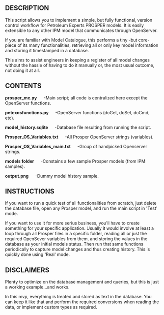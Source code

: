 ## DESCRIPTION
This script allows you to implement a simple, but fully functional, version control workflow for Petroleum Experts PROSPER models. It is easily extensible to any other IPM model that communicates through OpenServer.

If you are familiar with Model Catalogue, this performs a tiny -but core- piece of its many functionalities, retrieving all or only key model information and storing it timestamped in a database.

This aims to assist engineers in keeping a register of all model changes without the hassle of having to do it manually or, the most usual outcome, not doing it at all.

## CONTENTS

**prosper_mc.py**
&emsp; -Main script; all code is centralized here except the OpenServer functions.

**petexosfunctions\.py**
&emsp; -OpenServer functions (doGet, doSet, doCmd, etc).

**model_history.sqlite**
&emsp; -Database file resulting from running the script.

**Prosper_OS_Variables.txt**
&emsp; -All Prosper OpenServer strings (variables).

**Prosper_OS_Variables_main.txt**
&emsp; -Group of handpicked Openserver strings.

**models folder**
&emsp; -Constains a few sample Prosper models (from IPM samples).

**output.png**
&emsp; -Dummy model history sample.

## INSTRUCTIONS
If you want to run a quick test of all functionalities from scratch, just delete the database file, open any Prosper model, and run the main script in 'Test' mode.

If you want to use it for more serius business, you'll have to create something for your specific application. Usually it would involve at least a loop through all Prosper files in a specific folder, reading all or just the required OpenSever variables from them, and storing the values in the database as your initial models status. Then run that same functions periodically to capture model changes and thus creating history. This is quickly done using 'Real' mode.


## DISCLAIMERS
Plenty to optimize on the database management and queries, but this is just a working example...and works.

In this mvp, everything is treated and stored as text in the database. You can keep it like that and perform the required conversions when reading the data, or implement custom types as required.
